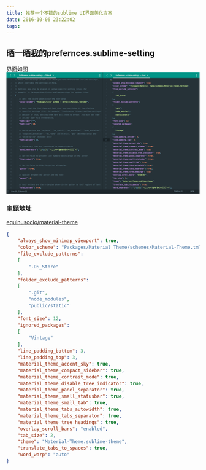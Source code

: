 ```yaml
---
title: 推荐一个不错的sublime UI界面美化方案
date: 2016-10-06 23:22:02
tags:
---
```

## 晒一晒我的prefernces.sublime-setting
界面如图
![prefernces-sublime-setting](/img/prefernces-sublime-setting.png)

### 主题地址
[equinusocio/material-theme](https://github.com/equinusocio/material-theme)
```json
{
	"always_show_minimap_viewport": true,
	"color_scheme": "Packages/Material Theme/schemes/Material-Theme.tmTheme",
	"file_exclude_patterns":
	[
		".DS_Store"
	],
	"folder_exclude_patterns":
	[
		".git",
		"node_modules",
		"public/static"
	],
	"font_size": 12,
	"ignored_packages":
	[
		"Vintage"
	],
	"line_padding_bottom": 3,
	"line_padding_top": 3,
	"material_theme_accent_sky": true,
	"material_theme_compact_sidebar": true,
	"material_theme_contrast_mode": true,
	"material_theme_disable_tree_indicator": true,
	"material_theme_panel_separator": true,
	"material_theme_small_statusbar": true,
	"material_theme_small_tab": true,
	"material_theme_tabs_autowidth": true,
	"material_theme_tabs_separator": true,
	"material_theme_tree_headings": true,
	"overlay_scroll_bars": "enabled",
	"tab_size": 2,
	"theme": "Material-Theme.sublime-theme",
	"translate_tabs_to_spaces": true,
	"word_warp": "auto"
}
```

